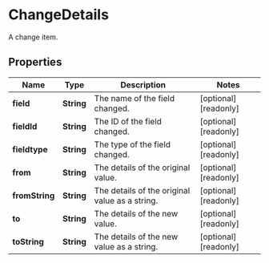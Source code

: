 

# ChangeDetails

A change item.

## Properties

| Name | Type | Description | Notes |
|------------ | ------------- | ------------- | -------------|
|**field** | **String** | The name of the field changed. |  [optional] [readonly] |
|**fieldId** | **String** | The ID of the field changed. |  [optional] [readonly] |
|**fieldtype** | **String** | The type of the field changed. |  [optional] [readonly] |
|**from** | **String** | The details of the original value. |  [optional] [readonly] |
|**fromString** | **String** | The details of the original value as a string. |  [optional] [readonly] |
|**to** | **String** | The details of the new value. |  [optional] [readonly] |
|**toString** | **String** | The details of the new value as a string. |  [optional] [readonly] |



